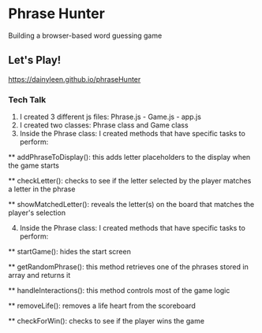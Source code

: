 # Phrase Hunter
Building a browser-based word guessing game

## Let's Play!
https://dainyleen.github.io/phraseHunter

### Tech Talk
1. I created 3 different js files: Phrase.js - Game.js - app.js
2. I created two classes: Phrase class and Game class
3. Inside the Phrase class: I created methods that have specific tasks to perform:

  ** addPhraseToDisplay(): this adds letter placeholders to the display when the game starts

  ** checkLetter(): checks to see if the letter selected by the player matches a letter in the phrase

  ** showMatchedLetter(): reveals the letter(s) on the board that matches the player's selection

4. Inside the Phrase class: I created methods that have specific tasks to perform:

  ** startGame(): hides the start screen 
  
  ** getRandomPhrase(): this method retrieves one of the phrases stored in array and returns it
  
  ** handleInteractions(): this method controls most of the game logic
  
  ** removeLife(): removes a life heart from the scoreboard
  
  ** checkForWin(): checks to see if the player wins the game
  
  
  
  
  



